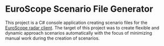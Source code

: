 # EuroScope Scenario File Generator

This project is a C# console application creating scenario files for the [EuroScope radar client](https://www.euroscope.hu/wp/).
The target of this project was to create flexible and dynamic approach scenarios automatically with the focus of minimizing manual work during the creation of scenarios.
